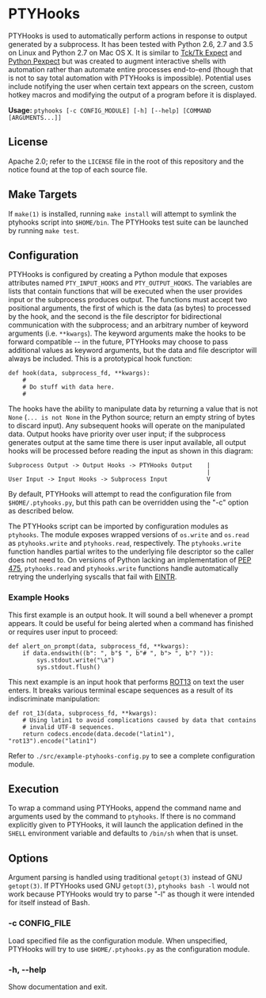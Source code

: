 PTYHooks
========

PTYHooks is used to automatically perform actions in response to output
generated by a subprocess. It has been tested with Python 2.6, 2.7 and 3.5 on
Linux and Python 2.7 on Mac OS X. It is similar to [Tck/Tk Expect][tcl-expect]
and [Python Pexpect][pexpect] but was created to augment interactive shells
with automation rather than automate entire processes end-to-end (though that
is not to say total automation with PTYHooks is impossible). Potential uses
include notifying the user when certain text appears on the screen, custom
hotkey macros and modifying the output of a program before it is displayed.

  [tcl-expect]: http://www.tcl.tk/man/expect5.31/expect.1.html "Tck/Tk Expect Manual"
  [pexpect]: http://pexpect.readthedocs.io/en/stable/ "Python Pexpect Documentation"

**Usage:** `ptyhooks [-c CONFIG_MODULE] [-h] [--help] [COMMAND [ARGUMENTS...]]`

License
-------

Apache 2.0; refer to the `LICENSE` file in the root of this repository and the
notice found at the top of each source file.

Make Targets
------------

If `make(1)` is installed, running `make install` will attempt to symlink the
ptyhooks script into `$HOME/bin`. The PTYHooks test suite can be launched by
running `make test`.

Configuration
-------------

PTYHooks is configured by creating a Python module that exposes attributes
named `PTY_INPUT_HOOKS` and `PTY_OUTPUT_HOOKS`. The variables are lists that
contain functions that will be executed when the user provides input or the
subprocess produces output. The functions must accept two positional arguments,
the first of which is the data (as bytes) to processed by the hook, and the
second is the file descriptor for bidirectional communication with the
subprocess; and an arbitrary number of keyword arguments (i.e. `**kwargs`). The
keyword arguments make the hooks to be forward compatible -- in the future,
PTYHooks may choose to pass additional values as keyword arguments, but the
data and file descriptor will always be included. This is a prototypical hook
function:

    def hook(data, subprocess_fd, **kwargs):
        #
        # Do stuff with data here.
        #

The hooks have the ability to manipulate data by returning a value that is not
`None` (`... is not None` in the Python source; return an empty string of bytes
to discard input). Any subsequent hooks will operate on the manipulated data.
Output hooks have priority over user input; if the subprocess generates output
at the same time there is user input available, all output hooks will be
processed before reading the input as shown in this diagram:

    Subprocess Output -> Output Hooks -> PTYHooks Output    |
                                                            |
    User Input -> Input Hooks -> Subprocess Input           V

By default, PTYHooks will attempt to read the configuration file from
`$HOME/.ptyhooks.py`, but this path can be overridden using the "-c" option as
described below.

The PTYHooks script can be imported by configuration modules as `ptyhooks`. The
module exposes wrapped versions of `os.write` and `os.read` as `ptyhooks.write`
and `ptyhooks.read`, respectively. The `ptyhooks.write` function handles
partial writes to the underlying file descriptor so the caller does not need
to. On versions of Python lacking an implementation of [PEP 475][pep-475],
`ptyhooks.read` and `ptyhooks.write` functions handle automatically retrying
the underlying syscalls that fail with [EINTR][error-numbers].

  [pep-475]: https://www.python.org/dev/peps/pep-0475/ "PEP 475"
  [error-numbers]: http://man7.org/linux/man-pages/man0/errno.h.0p.html "System Error Numbers"

### Example Hooks ###

This first example is an output hook. It will sound a bell whenever a prompt
appears. It could be useful for being alerted when a command has finished or
requires user input to proceed:

    def alert_on_prompt(data, subprocess_fd, **kwargs):
        if data.endswith((b": ", b"$ ", b"# ", b"> ", b"? ")):
            sys.stdout.write("\a")
            sys.stdout.flush()

This next example is an input hook that performs [ROT13][rot13] on text the
user enters. It breaks various terminal escape sequences as a result of its
indiscriminate manipulation:

    def rot_13(data, subprocess_fd, **kwargs):
        # Using latin1 to avoid complications caused by data that contains
        # invalid UTF-8 sequences.
        return codecs.encode(data.decode("latin1"), "rot13").encode("latin1")

Refer to `./src/example-ptyhooks-config.py` to see a complete configuration
module.

  [rot13]: https://en.wikipedia.org/wiki/ROT13 "ROT13"

Execution
---------

To wrap a command using PTYHooks, append the command name and arguments used by
the command to `ptyhooks`. If there is no command explicitly given to PTYHooks,
it will launch the application defined in the `SHELL` environment variable and
defaults to `/bin/sh` when that is unset.

Options
-------

Argument parsing is handled using traditional `getopt(3)` instead of GNU
`getopt(3)`. If PTYHooks used GNU `getopt(3)`, `ptyhooks bash -l` would not
work because PTYHooks would try to parse "-l" as though it were intended for
itself instead of Bash.

### -c CONFIG_FILE ###

Load specified file as the configuration module. When unspecified, PTYHooks
will try to use `$HOME/.ptyhooks.py` as the configuration module.

### -h, --help ###

Show documentation and exit.
